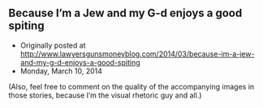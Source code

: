 ## Because I’m a Jew and my G-d enjoys a good spiting

 * Originally posted at http://www.lawyersgunsmoneyblog.com/2014/03/because-im-a-jew-and-my-g-d-enjoys-a-good-spiting
 * Monday, March 10, 2014

(Also, feel free to comment on the quality of the accompanying images in those stories, because I’m the visual rhetoric guy and all.)